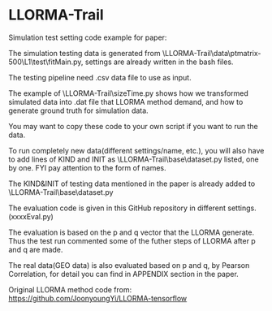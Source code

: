 # LLORMA-Trail
Simulation test setting code example for paper:

The simulation testing data is generated from \LLORMA-Trail\data\ptmatrix-500\L1\test\fitMain.py, settings are already written in the bash files.

The testing pipeline need .csv data file to use as input.

The example of \LLORMA-Trail\sizeTime.py shows how we transformed simulated data into .dat file that LLORMA method demand, and how to generate ground truth for simulation data.

You may want to copy these code to your own script if you want to run the data.

To run completely new data(different settings/name, etc.), you will also have to add lines of KIND and INIT as \LLORMA-Trail\base\dataset.py listed, one by one.
FYI pay attention to the form of names.

The KIND&INIT of testing data mentioned in the paper is already added to \LLORMA-Trail\base\dataset.py

The evaluation code is given in this GitHub repository in different settings.(xxxxEval.py)

The evaluation is based on the p and q vector that the LLORMA generate. Thus the test run commented some of the futher steps of LLORMA after p and q are made.

The real data(GEO data) is also evaluated based on p and q, by Pearson Correlation, for detail you can find in APPENDIX section in the paper.




Original LLORMA method code from: https://github.com/JoonyoungYi/LLORMA-tensorflow

